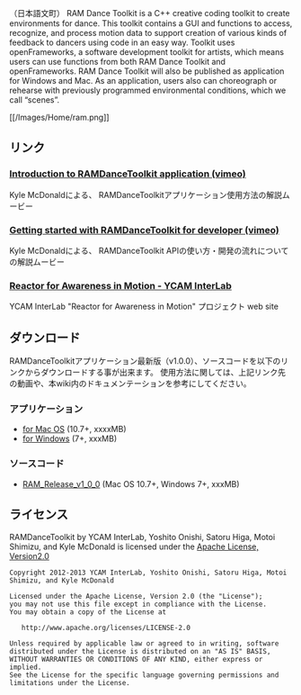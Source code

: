 （日本語文町）
RAM Dance Toolkit is a C++ creative coding toolkit to create environments for dance. This toolkit contains a GUI and functions to access, recognize, and process motion data to support creation of various kinds of feedback to dancers using code in an easy way. Toolkit uses openFrameworks, a software development toolkit for artists, which means users can use functions from both RAM Dance Toolkit and openFrameworks. RAM Dance Toolkit will also be published as application for Windows and Mac. As an application, users also can choreograph or rehearse with previously programmed environmental conditions, which we call “scenes”.

[[/Images/Home/ram.png]]




## リンク

### [Introduction to RAMDanceToolkit application (vimeo)](#) 
Kyle McDonaldによる、 RAMDanceToolkitアプリケーション使用方法の解説ムービー

### [Getting started with RAMDanceToolkit for developer (vimeo)](#)  
Kyle McDonaldによる、 RAMDanceToolkit APIの使い方・開発の流れについての解説ムービー

### [Reactor for Awareness in Motion - YCAM InterLab](#)   
YCAM InterLab "Reactor for Awareness in Motion" プロジェクト web site




## ダウンロード 

RAMDanceToolkitアプリケーション最新版（v1.0.0）、ソースコードを以下のリンクからダウンロードする事が出来ます。
使用方法に関しては、上記リンク先の動画や、本wiki内のドキュメンテーションを参考にしてください。

### アプリケーション

- [for Mac OS](#) (10.7+, xxxxMB)
- [for Windows](#) (7+, xxxMB)

### ソースコード

- [RAM_Release_v1_0_0](#) (Mac OS 10.7+, Windows 7+, xxxMB)

<!--
### Other versions
Download links are available on [YCAM InterLab server](#).
-->





## ライセンス
RAMDanceToolkit by YCAM InterLab, Yoshito Onishi, Satoru Higa, Motoi Shimizu, and Kyle McDonald is licensed under the [Apache License, Version2.0](http://www.apache.org/licenses/LICENSE-2.0.html)

    Copyright 2012-2013 YCAM InterLab, Yoshito Onishi, Satoru Higa, Motoi Shimizu, and Kyle McDonald

    Licensed under the Apache License, Version 2.0 (the "License");
    you may not use this file except in compliance with the License.
    You may obtain a copy of the License at

       http://www.apache.org/licenses/LICENSE-2.0

    Unless required by applicable law or agreed to in writing, software
    distributed under the License is distributed on an "AS IS" BASIS,
    WITHOUT WARRANTIES OR CONDITIONS OF ANY KIND, either express or implied.
    See the License for the specific language governing permissions and
    limitations under the License.
    
